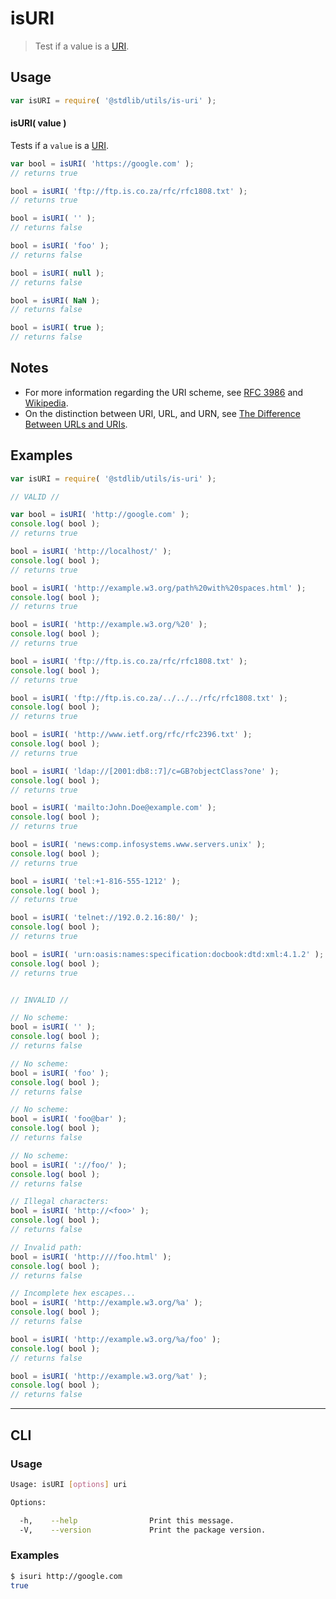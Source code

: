 # isURI

> Test if a value is a [URI][uri].


<!-- <usage> -->

## Usage

``` javascript
var isURI = require( '@stdlib/utils/is-uri' );
```

#### isURI( value )

Tests if a `value` is a [URI][uri].

``` javascript
var bool = isURI( 'https://google.com' );
// returns true

bool = isURI( 'ftp://ftp.is.co.za/rfc/rfc1808.txt' );
// returns true

bool = isURI( '' );
// returns false

bool = isURI( 'foo' );
// returns false

bool = isURI( null );
// returns false

bool = isURI( NaN );
// returns false

bool = isURI( true );
// returns false
```

<!-- </usage> -->


<!-- <notes> -->

## Notes

* For more information regarding the URI scheme, see [RFC 3986][rfc-3986] and [Wikipedia][uri].
* On the distinction between URI, URL, and URN, see [The Difference Between URLs and URIs][difference-url-uri].

<!-- </notes> -->


<!-- <examples> -->

## Examples

``` javascript
var isURI = require( '@stdlib/utils/is-uri' );

// VALID //

var bool = isURI( 'http://google.com' );
console.log( bool );
// returns true

bool = isURI( 'http://localhost/' );
console.log( bool );
// returns true

bool = isURI( 'http://example.w3.org/path%20with%20spaces.html' );
console.log( bool );
// returns true

bool = isURI( 'http://example.w3.org/%20' );
console.log( bool );
// returns true

bool = isURI( 'ftp://ftp.is.co.za/rfc/rfc1808.txt' );
console.log( bool );
// returns true

bool = isURI( 'ftp://ftp.is.co.za/../../../rfc/rfc1808.txt' );
console.log( bool );
// returns true

bool = isURI( 'http://www.ietf.org/rfc/rfc2396.txt' );
console.log( bool );
// returns true

bool = isURI( 'ldap://[2001:db8::7]/c=GB?objectClass?one' );
console.log( bool );
// returns true

bool = isURI( 'mailto:John.Doe@example.com' );
console.log( bool );
// returns true

bool = isURI( 'news:comp.infosystems.www.servers.unix' );
console.log( bool );
// returns true

bool = isURI( 'tel:+1-816-555-1212' );
console.log( bool );
// returns true

bool = isURI( 'telnet://192.0.2.16:80/' );
console.log( bool );
// returns true

bool = isURI( 'urn:oasis:names:specification:docbook:dtd:xml:4.1.2' );
console.log( bool );
// returns true


// INVALID //

// No scheme:
bool = isURI( '' );
console.log( bool );
// returns false

// No scheme:
bool = isURI( 'foo' );
console.log( bool );
// returns false

// No scheme:
bool = isURI( 'foo@bar' );
console.log( bool );
// returns false

// No scheme:
bool = isURI( '://foo/' );
console.log( bool );
// returns false

// Illegal characters:
bool = isURI( 'http://<foo>' );
console.log( bool );
// returns false

// Invalid path:
bool = isURI( 'http:////foo.html' );
console.log( bool );
// returns false

// Incomplete hex escapes...
bool = isURI( 'http://example.w3.org/%a' );
console.log( bool );
// returns false

bool = isURI( 'http://example.w3.org/%a/foo' );
console.log( bool );
// returns false

bool = isURI( 'http://example.w3.org/%at' );
console.log( bool );
// returns false
```

<!-- </examples> -->


---

<!-- <cli> -->

## CLI

<!-- <usage> -->

### Usage

``` bash
Usage: isURI [options] uri

Options:

  -h,    --help                Print this message.
  -V,    --version             Print the package version.
```

<!-- </usage> -->

<!-- <examples> -->

### Examples

``` bash
$ isuri http://google.com
true
```

<!-- </examples> -->

<!-- </cli> -->


<!-- <links> -->

[uri]: http://en.wikipedia.org/wiki/URI_scheme
[rfc-3986]: http://tools.ietf.org/html/rfc3986
[difference-url-uri]: https://danielmiessler.com/study/url-uri/

<!-- </links> -->
